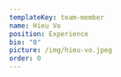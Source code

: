 ```yaml
---
templateKey: team-member
name: Hieu Vo
position: Experience
bio: "0"
picture: /img/hieu-vo.jpeg
order: 0
---
```

